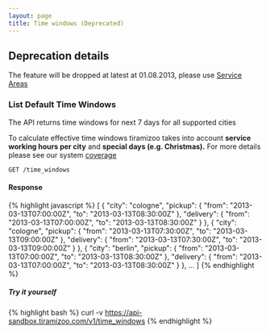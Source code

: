 ```yaml
---
layout: page
title: Time windows (Deprecated)
---
```


## Deprecation details
The feature will be dropped at latest at 01.08.2013, please use [Service Areas](/service_areas.html)

### List Default Time Windows

The API returns time windows for next 7 days for all supported cities

To calculate effective time windows tiramizoo takes into account **service working hours per city** and **special days (e.g. Christmas).** For more details please see our system [coverage](https://www.tiramizoo.com/coverage)

```
GET /time_windows
```

#### Response

{% highlight javascript %}
[
  {
    "city": "cologne",
    "pickup": {
      "from": "2013-03-13T07:00:00Z",
      "to": "2013-03-13T08:30:00Z"
    },
    "delivery": {
      "from": "2013-03-13T07:00:00Z",
      "to": "2013-03-13T08:30:00Z"
  }
  },
  {
    "city": "cologne",
    "pickup": {
      "from": "2013-03-13T07:30:00Z",
      "to": "2013-03-13T09:00:00Z"
    },
    "delivery": {
      "from": "2013-03-13T07:30:00Z",
      "to": "2013-03-13T09:00:00Z"
    }
  },
  {
    "city": "berlin",
    "pickup": {
      "from": "2013-03-13T07:00:00Z",
      "to": "2013-03-13T08:30:00Z"
    },
    "delivery": {
      "from": "2013-03-13T07:00:00Z",
      "to": "2013-03-13T08:30:00Z"
    }
  },
  ...
]
{% endhighlight %}

##### Try it yourself #####
{% highlight bash %}
curl -v https://api-sandbox.tiramizoo.com/v1/time_windows
{% endhighlight %}